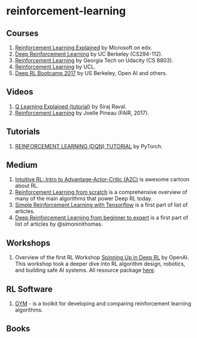 # reinforcement-learning

## Courses ##
1. [Reinforcement Learning Explained](https://www.edx.org/course/reinforcement-learning-explained-3) by Microsoft on edx.
2. [Deep Reinforcement Learning](http://rail.eecs.berkeley.edu/deeprlcourse/) by UC Berkeley (CS294-112).
3. [Reinforcement Learning](https://www.udacity.com/course/reinforcement-learning--ud600) by Georgia Tech on Udacity (CS 8803).
4. [Reinforcement Learning](http://www0.cs.ucl.ac.uk/staff/d.silver/web/Teaching.html) by UCL.
5. [Deep RL Bootcamp 2017](https://www.youtube.com/playlist?list=PLAdk-EyP1ND8MqJEJnSvaoUShrAWYe51U) by US Berkeley, Open AI and others.

## Videos ##
1. [Q Learning Explained (tutorial)](https://www.youtube.com/watch?v=aCEvtRtNO-M) by Siraj Raval.
2. [Reinforcement Learning](http://videolectures.net/deeplearning2017_pineau_reinforcement_learning/) by Joelle Pineau (FAIR, 2017).

## Tutorials ##
1. [REINFORCEMENT LEARNING (DQN) TUTORIAL](https://pytorch.org/tutorials/intermediate/reinforcement_q_learning.html) by PyTorch.

## Medium ##
1. [Intuitive RL: Intro to Advantage-Actor-Critic (A2C)](https://hackernoon.com/intuitive-rl-intro-to-advantage-actor-critic-a2c-4ff545978752) is awesome cartoon about RL.
2. [Reinforcement Learning from scratch](https://blog.insightdatascience.com/reinforcement-learning-from-scratch-819b65f074d8) is a comprehensive overview of many of the main algorithms that power Deep RL today.
3. [Simple Reinforcement Learning with Tensorflow](https://medium.com/emergent-future/simple-reinforcement-learning-with-tensorflow-part-0-q-learning-with-tables-and-neural-networks-d195264329d0) is a first part of list of articles. 
4. [Deep Reinforcement Learning from beginner to expert](https://medium.freecodecamp.org/an-introduction-to-reinforcement-learning-4339519de419) is a first part of list of articles by @simoninithomas.

## Workshops ##
1. Overview of the first RL Workshop [Spinning Up in Deep RL](https://openai.com/blog/spinning-up-in-deep-rl-workshop-review/)  by OpenAI. This workshop took a deeper dive into RL algorithm design, robotics, and building safe AI systems. All resource package [here](https://spinningup.openai.com/en/latest/).

## RL Software ##
1. [GYM](https://gym.openai.com/) - is a toolkit for developing and comparing reinforcement learning algorithms. 

## Books ##
